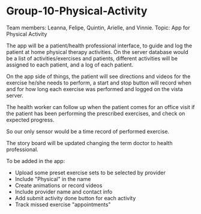 # Group-10-Physical-Activity
Team members: Leanna, Felipe, Quintin, Arielle, and Vinnie. Topic: App for Physical Activity


The app will be a patient/health professional interface, to guide and log the patient at home physical therapy activities. On the server database would be a list of activities/exercises and patients, different activities will be assigned to each patient, and a log of each patient.

On the app side of things, the patient will see directions and videos for the exercise he/she needs to perform, a start and stop button will record when and for how long each exercise was performed and logged on the vista server.

The health worker can follow up when the patient comes for an office visit if the patient has been performing the prescribed exercises, and check on expected progress.

So our only sensor would be a time record of performed exercise.

The story board will be updated changing the term doctor to health professional.


To be added in the app:
- Upload some preset exercise sets to be selected by provider
- Include "Physical" in the name
- Create animations or record videos
- Include provider name and contact info
- Add submit activity done button for each activity
- Track missed exercise "appointments" 